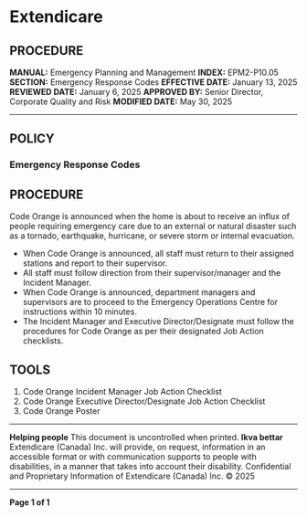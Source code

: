 # Extendicare

## PROCEDURE

**MANUAL:** Emergency Planning and Management
**INDEX:** EPM2-P10.05
**SECTION:** Emergency Response Codes
**EFFECTIVE DATE:** January 13, 2025
**REVIEWED DATE:** January 6, 2025
**APPROVED BY:** Senior Director, Corporate Quality and Risk
**MODIFIED DATE:** May 30, 2025

----

## POLICY

### Emergency Response Codes

## PROCEDURE

Code Orange is announced when the home is about to receive an influx of people requiring emergency care due to an external or natural disaster such as a tornado, earthquake, hurricane, or severe storm or internal evacuation.

- When Code Orange is announced, all staff must return to their assigned stations and report to their supervisor.
- All staff must follow direction from their supervisor/manager and the Incident Manager.
- When Code Orange is announced, department managers and supervisors are to proceed to the Emergency Operations Centre for instructions within 10 minutes.
- The Incident Manager and Executive Director/Designate must follow the procedures for Code Orange as per their designated Job Action checklists.

## TOOLS

1. Code Orange Incident Manager Job Action Checklist
2. Code Orange Executive Director/Designate Job Action Checklist
3. Code Orange Poster

----

**Helping people**
This document is uncontrolled when printed.
**Ikva bettar**
Extendicare (Canada) Inc. will provide, on request, information in an accessible format or with communication supports to people with disabilities, in a manner that takes into account their disability. Confidential and Proprietary Information of Extendicare (Canada) Inc. © 2025

----

**Page 1 of 1**